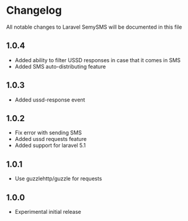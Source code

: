 # Changelog

All notable changes to Laravel SemySMS will be documented in this file

## 1.0.4
- Added ability to filter USSD responses in case that it comes in SMS
- Added SMS auto-distributing feature

## 1.0.3
- Added ussd-response event

## 1.0.2
- Fix error with sending SMS
- Added ussd requests feature
- Added support for laravel 5.1

## 1.0.1
- Use guzzlehttp/guzzle for requests

## 1.0.0
- Experimental initial release

